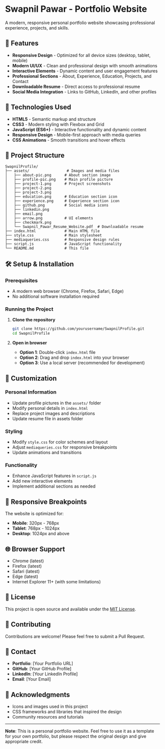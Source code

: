 # Swapnil Pawar - Portfolio Website

A modern, responsive personal portfolio website showcasing professional experience, projects, and skills.

## 🌟 Features

- **Responsive Design** - Optimized for all device sizes (desktop, tablet, mobile)
- **Modern UI/UX** - Clean and professional design with smooth animations
- **Interactive Elements** - Dynamic content and user engagement features
- **Professional Sections** - About, Experience, Education, Projects, and Contact
- **Downloadable Resume** - Direct access to professional resume
- **Social Media Integration** - Links to GitHub, LinkedIn, and other profiles

## 🚀 Technologies Used

- **HTML5** - Semantic markup and structure
- **CSS3** - Modern styling with Flexbox and Grid
- **JavaScript (ES6+)** - Interactive functionality and dynamic content
- **Responsive Design** - Mobile-first approach with media queries
- **CSS Animations** - Smooth transitions and hover effects

## 📁 Project Structure

```
SwapnilProfile/
├── assets/                 # Images and media files
│   ├── about-pic.png      # About section image
│   ├── profile-pic.png    # Main profile picture
│   ├── project-1.png      # Project screenshots
│   ├── project-2.png
│   ├── project-3.png
│   ├── education.png      # Education section icon
│   ├── experience.png     # Experience section icon
│   ├── github.png         # Social media icons
│   ├── linkedin.png
│   ├── email.png
│   ├── arrow.png          # UI elements
│   ├── checkmark.png
│   └── Swapnil_Pawar_Resume_Website.pdf  # Downloadable resume
├── index.html             # Main HTML file
├── style.css              # Main stylesheet
├── mediaqueries.css       # Responsive design rules
├── script.js              # JavaScript functionality
└── README.md              # This file
```

## 🛠️ Setup & Installation

### Prerequisites
- A modern web browser (Chrome, Firefox, Safari, Edge)
- No additional software installation required

### Running the Project

1. **Clone the repository**
   ```bash
   git clone https://github.com/yourusername/SwapnilProfile.git
   cd SwapnilProfile
   ```

2. **Open in browser**
   - **Option 1**: Double-click `index.html` file
   - **Option 2**: Drag and drop `index.html` into your browser
   - **Option 3**: Use a local server (recommended for development)



## 🎨 Customization

### Personal Information
- Update profile pictures in the `assets/` folder
- Modify personal details in `index.html`
- Replace project images and descriptions
- Update resume file in assets folder

### Styling
- Modify `style.css` for color schemes and layout
- Adjust `mediaqueries.css` for responsive breakpoints
- Update animations and transitions

### Functionality
- Enhance JavaScript features in `script.js`
- Add new interactive elements
- Implement additional sections as needed

## 📱 Responsive Breakpoints

The website is optimized for:
- **Mobile**: 320px - 768px
- **Tablet**: 768px - 1024px
- **Desktop**: 1024px and above

## 🌐 Browser Support

- Chrome (latest)
- Firefox (latest)
- Safari (latest)
- Edge (latest)
- Internet Explorer 11+ (with some limitations)

## 📝 License

This project is open source and available under the [MIT License](LICENSE).

## 🤝 Contributing

Contributions are welcome! Please feel free to submit a Pull Request.

## 📧 Contact

- **Portfolio**: [Your Portfolio URL]
- **GitHub**: [Your GitHub Profile]
- **LinkedIn**: [Your LinkedIn Profile]
- **Email**: [Your Email]

## 🙏 Acknowledgments

- Icons and images used in this project
- CSS frameworks and libraries that inspired the design
- Community resources and tutorials

---

**Note**: This is a personal portfolio website. Feel free to use it as a template for your own portfolio, but please respect the original design and give appropriate credit.

